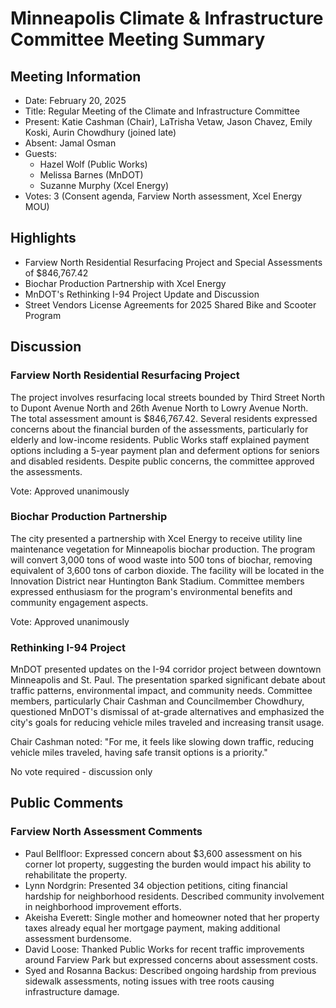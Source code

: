 # Minneapolis Climate & Infrastructure Committee Meeting Summary

## Meeting Information
- Date: February 20, 2025
- Title: Regular Meeting of the Climate and Infrastructure Committee
- Present: Katie Cashman (Chair), LaTrisha Vetaw, Jason Chavez, Emily Koski, Aurin Chowdhury (joined late)
- Absent: Jamal Osman
- Guests: 
  - Hazel Wolf (Public Works)
  - Melissa Barnes (MnDOT)
  - Suzanne Murphy (Xcel Energy)
- Votes: 3 (Consent agenda, Farview North assessment, Xcel Energy MOU)

## Highlights
- Farview North Residential Resurfacing Project and Special Assessments of $846,767.42
- Biochar Production Partnership with Xcel Energy
- MnDOT's Rethinking I-94 Project Update and Discussion
- Street Vendors License Agreements for 2025 Shared Bike and Scooter Program

## Discussion

### Farview North Residential Resurfacing Project
The project involves resurfacing local streets bounded by Third Street North to Dupont Avenue North and 26th Avenue North to Lowry Avenue North. The total assessment amount is $846,767.42. Several residents expressed concerns about the financial burden of the assessments, particularly for elderly and low-income residents. Public Works staff explained payment options including a 5-year payment plan and deferment options for seniors and disabled residents. Despite public concerns, the committee approved the assessments.

Vote: Approved unanimously

### Biochar Production Partnership
The city presented a partnership with Xcel Energy to receive utility line maintenance vegetation for Minneapolis biochar production. The program will convert 3,000 tons of wood waste into 500 tons of biochar, removing equivalent of 3,600 tons of carbon dioxide. The facility will be located in the Innovation District near Huntington Bank Stadium. Committee members expressed enthusiasm for the program's environmental benefits and community engagement aspects.

Vote: Approved unanimously

### Rethinking I-94 Project
MnDOT presented updates on the I-94 corridor project between downtown Minneapolis and St. Paul. The presentation sparked significant debate about traffic patterns, environmental impact, and community needs. Committee members, particularly Chair Cashman and Councilmember Chowdhury, questioned MnDOT's dismissal of at-grade alternatives and emphasized the city's goals for reducing vehicle miles traveled and increasing transit usage.

Chair Cashman noted: "For me, it feels like slowing down traffic, reducing vehicle miles traveled, having safe transit options is a priority."

No vote required - discussion only

## Public Comments

### Farview North Assessment Comments
- Paul Bellfloor: Expressed concern about $3,600 assessment on his corner lot property, suggesting the burden would impact his ability to rehabilitate the property.
- Lynn Nordgrin: Presented 34 objection petitions, citing financial hardship for neighborhood residents. Described community involvement in neighborhood improvement efforts.
- Akeisha Everett: Single mother and homeowner noted that her property taxes already equal her mortgage payment, making additional assessment burdensome.
- David Loose: Thanked Public Works for recent traffic improvements around Farview Park but expressed concerns about assessment costs.
- Syed and Rosanna Backus: Described ongoing hardship from previous sidewalk assessments, noting issues with tree roots causing infrastructure damage.

